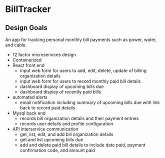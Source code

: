 # BillTracker

## Design Goals

An app for tracking personal monthly bill payments such as power, water, and cable.

- 12 factor microservices design
- Containerized
- React front end
  - input web form for users to add, edit, delete, update of billing organization details
  - input web form for users to record monthly paid bill details
  - dashboard display of upcoming bills due
  - dashboard display of recently paid bills
- automated alerts
  - email notification including summary of upcoming bills due with link back to record paid details
- Mysql back end
  - records bill organization details and their payment entries
  - records user details and profile configuration
- API interservice communication
  - get, list, edit, and add bill organization details
  - get and list upcoming bills due
  - add and delete paid bill details to include date paid, payment confirmation code, and amount paid
